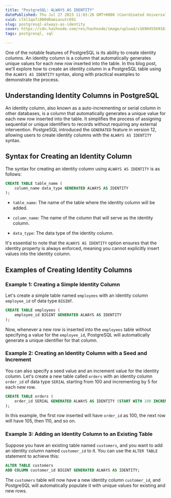 ```yaml
---
title: "PostgreSQL: ALWAYS AS IDENTITY"
datePublished: Thu Jul 27 2023 11:03:26 GMT+0000 (Coordinated Universal Time)
cuid: clkl1qo7i000d0amiavutc691
slug: postgresql-always-as-identity
cover: https://cdn.hashnode.com/res/hashnode/image/upload/v1690455691634/e37f38fe-9b41-443d-a922-c67a5de33e30.png
tags: postgresql, sql

---
```


One of the notable features of PostgreSQL is its ability to create identity columns. An identity column is a column that automatically generates unique values for each new row inserted into the table. In this blog post, we'll explore how to create an identity column in a PostgreSQL table using the `ALWAYS AS IDENTITY` syntax, along with practical examples to demonstrate the process.

## Understanding Identity Columns in PostgreSQL

An identity column, also known as a auto-incrementing or serial column in other databases, is a column that automatically generates a unique value for each new row inserted into the table. It simplifies the process of assigning sequential or unique identifiers to records without requiring any external intervention. PostgreSQL introduced the `GENERATED` feature in version 12, allowing users to create identity columns with the `ALWAYS AS IDENTITY` syntax.

## Syntax for Creating an Identity Column

The syntax for creating an identity column using `ALWAYS AS IDENTITY` is as follows:

```sql
CREATE TABLE table_name (
    column_name data_type GENERATED ALWAYS AS IDENTITY
);
```

* `table_name`: The name of the table where the identity column will be added.
    
* `column_name`: The name of the column that will serve as the identity column.
    
* `data_type`: The data type of the identity column.
    

It's essential to note that the `ALWAYS AS IDENTITY` option ensures that the identity property is always enforced, meaning you cannot explicitly insert values into the identity column.

## Examples of Creating Identity Columns

### Example 1: Creating a Simple Identity Column

Let's create a simple table named `employees` with an identity column `employee_id` of data type `BIGINT`.

```sql
CREATE TABLE employees (
    employee_id BIGINT GENERATED ALWAYS AS IDENTITY
);
```

Now, whenever a new row is inserted into the `employees` table without specifying a value for the `employee_id`, PostgreSQL will automatically generate a unique identifier for that column.

### Example 2: Creating an Identity Column with a Seed and Increment

You can also specify a seed value and an increment value for the identity column. Let's create a new table called `orders` with an identity column `order_id` of data type `SERIAL` starting from 100 and incrementing by 5 for each new row.

```sql
CREATE TABLE orders (
    order_id SERIAL GENERATED ALWAYS AS IDENTITY (START WITH 100 INCREMENT BY 5)
);
```

In this example, the first row inserted will have `order_id` as 100, the next row will have 105, then 110, and so on.

### Example 3: Adding an Identity Column to an Existing Table

Suppose you have an existing table named `customers`, and you want to add an identity column named `customer_id` to it. You can use the `ALTER TABLE` statement to achieve this:

```sql
ALTER TABLE customers
ADD COLUMN customer_id BIGINT GENERATED ALWAYS AS IDENTITY;
```

The `customers` table will now have a new identity column `customer_id`, and PostgreSQL will automatically populate it with unique values for existing and new rows.